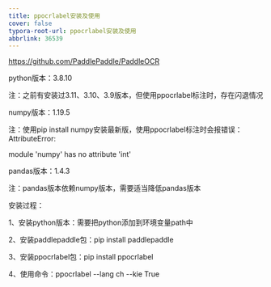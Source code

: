 ```yaml
---
title: ppocrlabel安装及使用
cover: false
typora-root-url: ppocrlabel安装及使用
abbrlink: 36539
---
```


https://github.com/PaddlePaddle/PaddleOCR

python版本：3.8.10

注：之前有安装过3.11、3.10、3.9版本，但使用ppocrlabel标注时，存在闪退情况

numpy版本：1.19.5

注：使用pip install numpy安装最新版，使用ppocrlabel标注时会报错误：AttributeError:

module 'numpy' has no attribute 'int'

pandas版本：1.4.3

注：pandas版本依赖numpy版本，需要适当降低pandas版本



安装过程：

1、安装python版本：需要把python添加到环境变量path中

2、安装paddlepaddle包：pip install paddlepaddle

3、安装ppocrlabel包：pip install ppocrlabel

4、使用命令：ppocrlabel --lang ch --kie True







